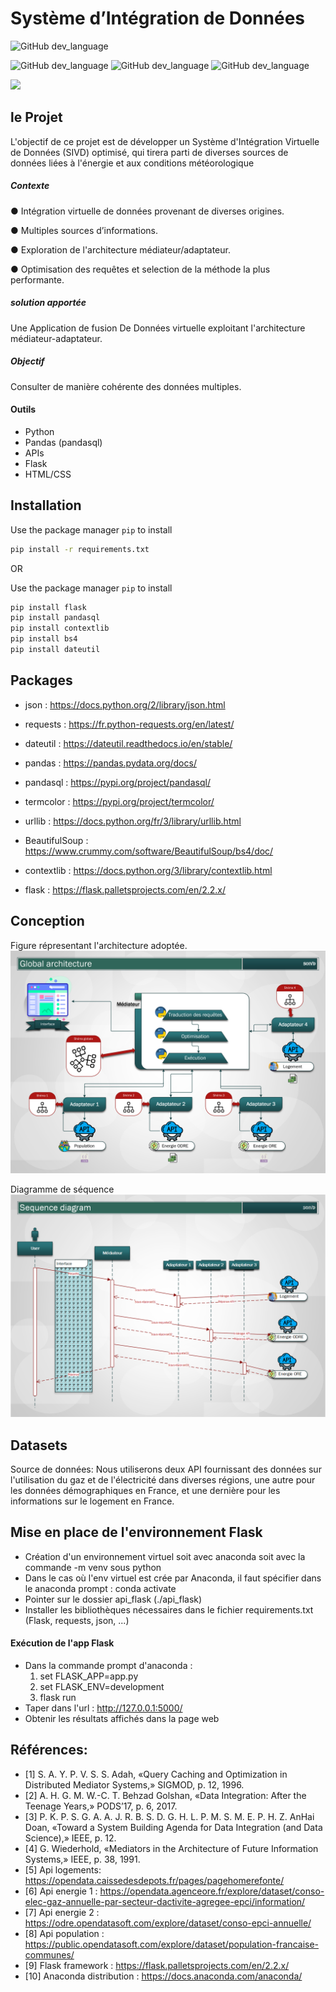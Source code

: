 





# Système  d’Intégration de Données




![GitHub dev_language](https://img.shields.io/badge/Python-green?style=flat&logo=python&logoColor=white)

![GitHub dev_language](https://img.shields.io/badge/Pandas-6aa84f?style=flat&logo=pandas&logoColor=white)
![GitHub dev_language](https://img.shields.io/badge/Flask-000000?style=flat&logo=flask&logoColor=white)
![GitHub dev_language](https://img.shields.io/badge/API-blue?style=flat&logo=fastapi&logoColor=white)





<img src="./Assets/SOIVD-logo-gif.gif">





## le Projet
L'objectif de ce projet est de développer un Système d'Intégration Virtuelle de Données (SIVD) optimisé, qui tirera parti de diverses sources de données liées à l'énergie et aux conditions météorologique 
##### Contexte
● Intégration virtuelle de données provenant de diverses  origines.  

● Multiples  sources d’informations.   



● Exploration de l'architecture médiateur/adaptateur.

● Optimisation des requêtes et selection  de la méthode la plus performante.




##### solution apportée  
Une Application de fusion De Données virtuelle exploitant l'architecture médiateur-adaptateur.
##### Objectif
Consulter de manière cohérente des données multiples.

#### Outils
- Python
- Pandas (pandasql)
- APIs
- Flask
- HTML/CSS

## Installation

Use the package manager `pip` to install     
```bash
pip install -r requirements.txt
```
OR      

Use the package manager `pip` to install 

```bash
pip install flask
pip install pandasql
pip install contextlib
pip install bs4
pip install dateutil
```

## Packages

- json : https://docs.python.org/2/library/json.html

- requests : https://fr.python-requests.org/en/latest/

- dateutil : https://dateutil.readthedocs.io/en/stable/

- pandas : https://pandas.pydata.org/docs/

- pandasql : https://pypi.org/project/pandasql/

- termcolor : https://pypi.org/project/termcolor/

- urllib : https://docs.python.org/fr/3/library/urllib.html

- BeautifulSoup : https://www.crummy.com/software/BeautifulSoup/bs4/doc/

- contextlib : https://docs.python.org/3/library/contextlib.html

- flask : https://flask.palletsprojects.com/en/2.2.x/

## Conception
Figure répresentant l'architecture adoptée. 
<img src="./static/assets/SOIVD_Global_architecture.png">

Diagramme de séquence
<img src="./static/assets/SOIVD_Sequence_diagram.png">


## Datasets

Source de données: Nous utiliserons deux API fournissant des données sur l'utilisation du gaz et de l'électricité dans diverses régions, une autre pour les données démographiques en France, et une dernière pour les informations sur le logement en France.




## Mise en place de l'environnement Flask
 - Création d'un environnement virtuel soit avec anaconda soit avec la commande -m venv <environment name> sous python
 - Dans le cas où l'env virtuel est crée par Anaconda, il faut spécifier dans le anaconda prompt : conda activate <environment name>
 - Pointer sur le dossier api_flask  (./api_flask)
 - Installer les bibliothèques nécessaires dans le fichier requirements.txt (Flask, requests, json, ...)
#### Exécution de l'app Flask
 - Dans la commande prompt d'anaconda : 
     1) set FLASK_APP=app.py
     2) set FLASK_ENV=development
     3) flask run
 - Taper dans l'url :  http://127.0.0.1:5000/
 - Obtenir les résultats affichés dans la page web
 

## Références:
- [1] S. A. Y. P. V. S. S. Adah, «Query Caching and Optimization in Distributed Mediator Systems,» SIGMOD, p. 12, 1996.
- [2] A. H. G. M. W.-C. T. Behzad Golshan, «Data Integration: After the Teenage Years,» PODS’17, p. 6, 2017.
- [3] P. K. P. S. G. A. A. J. R. B. S. D. G. H. L. P. M. S. M. E. P. H. Z. AnHai Doan, «Toward a System Building Agenda for Data Integration (and Data Science),» IEEE, p. 12.
- [4] G. Wiederhold, «Mediators in the Architecture of Future Information Systems,» IEEE, p. 38, 1991.
- [5] Api logements: https://opendata.caissedesdepots.fr/pages/pagehomerefonte/ 
- [6] Api energie 1 : https://opendata.agenceore.fr/explore/dataset/conso-elec-gaz-annuelle-par-secteur-dactivite-agregee-epci/information/ 
- [7] Api energie 2 : https://odre.opendatasoft.com/explore/dataset/conso-epci-annuelle/ 
- [8] Api population : https://public.opendatasoft.com/explore/dataset/population-francaise-communes/ 
- [9] Flask framework : https://flask.palletsprojects.com/en/2.2.x/ 
- [10] Anaconda distribution : https://docs.anaconda.com/anaconda/ 



